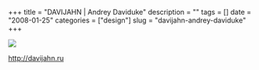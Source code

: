 +++
title = "DAVIJAHN | Andrey Daviduke"
description = ""
tags = []
date = "2008-01-25"
categories = ["design"]
slug = "davijahn-andrey-daviduke"
+++


 

  <div id="screens-thumbs" class="clearfix">
    <div class="txt-center" id="design-submission"><a href="http://davijahn.ru/"><img id='bluga-thumbnail-1078' class='bluga-thumbnail large' src='/media/bluga/
wt47f281fc604d2_0.jpg'/></a></div>  
  </div>   
<p><a href="http://davijahn.ru/">http://davijahn.ru</a></p>




